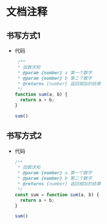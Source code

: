 # 文档注释

## 书写方式1

+ 代码

    ```js
     /**
     * 函数求和
     * @param {number} a 第一个数字
     * @param {number} b 第二个数字
     * @returns {number} 返回相加的结果
     */
    function sum(a, b) {
      return a + b;
    }

    sum()
    ```

## 书写方式2

+ 代码

    ```js
    /**
     * 函数求和
     * @param {number} a 第一个数字
     * @param {number} b 第二个数字
     * @returns {number} 返回相加的结果
     */
    const sum = function sum(a, b) {
      return a + b;
    }

    sum()
    ```
